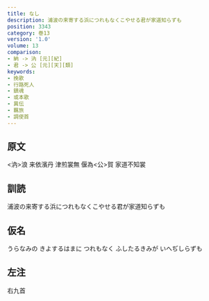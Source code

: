 ```yaml
---
title: なし
description: 浦波の来寄する浜につれもなくこやせる君が家道知らずも
position: 3343
category: 巻13
version: '1.0'
volume: 13
comparison:
- 納 -> 汭 [元][紀]
- 君 -> 公 [元][天][類]
keywords:
- 挽歌
- 行路死人
- 鎮魂
- 或本歌
- 異伝
- 羈旅
- 調使首
---
```


## 原文

<汭>浪 来依濱丹 津煎裳無 偃為<公>賀 家道不知裳

## 訓読

浦波の来寄する浜につれもなくこやせる君が家道知らずも

## 仮名

うらなみの きよするはまに つれもなく ふしたるきみが いへぢしらずも

## 左注

右九首
